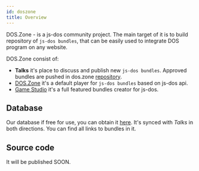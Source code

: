 ```yaml
---
id: doszone
title: Overview
---
```


DOS.Zone - is a js-dos community project. The main target of it is to build repository of `js-dos bundles`, that can be easily used
to integrate DOS program on any website.

DOS.Zone consist of:
* **Talks** it's place to discuss and publish new `js-dos bundles`. Approved bundles are pushed in dos.zone [repository](https://talks.dos.zone/c/rep/11).
* [DOS.Zone](https://dos.zone) it's a default player for `js-dos bundles` based on js-dos api.
* [Game Studio](game-studio) it's a full featured bundles creator for js-dos.

## Database

Our database if free for use, you can obtain it [here](https://github.com/caiiiycuk/dos.zone).
It's synced with *Talks* in both directions. You can find all links to bundles in it.

## Source code

It will be published SOON.
